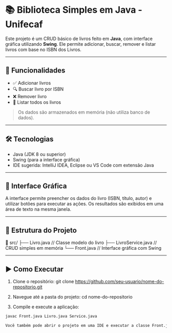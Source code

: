 # 📚 Biblioteca Simples em Java - Unifecaf

Este projeto é um CRUD básico de livros feito em **Java**, com interface gráfica utilizando **Swing**. Ele permite adicionar, buscar, remover e listar livros com base no ISBN dos Livros.

---

## 🚀 Funcionalidades

- ✅ Adicionar livros
- 🔍 Buscar livro por ISBN
- ❌ Remover livro
- 📖 Listar todos os livros

> Os dados são armazenados em memória (não utiliza banco de dados).

---

## 🛠️ Tecnologias

- Java (JDK 8 ou superior)
- Swing (para a interface gráfica)
- IDE sugerida: IntelliJ IDEA, Eclipse ou VS Code com extensão Java

---

## 📸 Interface Gráfica
A interface permite preencher os dados do livro (ISBN, título, autor) e utilizar botões para executar as ações. Os resultados são exibidos em uma área de texto na mesma janela.

---

## 📁 Estrutura do Projeto

📁 src/
├── Livro.java // Classe modelo do livro
├── LivroService.java // CRUD simples em memória
└── Front.java // Interface gráfica com Swing

---

## ▶️ Como Executar

1. Clone o repositório:
git clone https://github.com/seu-usuario/nome-do-repositorio.git

2. Navegue até a pasta do projeto:
cd nome-do-repositorio

3. Compile e execute a aplicação:
```bash
javac Front.java Livro.java Service.java

Você também pode abrir o projeto em uma IDE e executar a classe Front.java diretamente.




